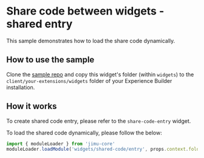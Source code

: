 # Share code between widgets - shared entry

This sample demonstrates how to load the share code dynamically.

## How to use the sample
Clone the [sample repo](https://github.com/esri/arcgis-experience-builder-sdk-resources) and copy this widget's folder (within `widgets`) to the `client/your-extensions/widgets` folder of your Experience Builder installation.

## How it works
To create shared code entry, please refer to the `share-code-entry` widget.

To load the shared code dynamically, please follow the below:
```typescript
import { moduleLoader } from 'jimu-core'
moduleLoader.loadModule('widgets/shared-code/entry', props.context.folderUrl)
```

